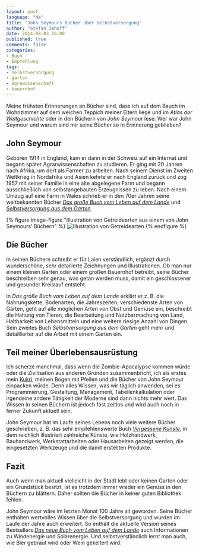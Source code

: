 ```yaml
---
layout: post
language: "de"
title: "John Seymours Bücher über Selbstversorgung"
author: "Stefan Imhoff"
date: 2014-08-03 16:00
published: true
comments: false
categories:
- Buch
- Empfehlung
tags:
- selbstversorgung
- garten
- agrawissenschaft
- bauernhof
---
```


Meine frühsten Erinnerungen an Bücher sind, dass ich auf dem Bauch im Wohnzimmer auf dem weichen Teppich meiner Eltern liege und im <cite>Atlas der Weltgeschichte</cite> oder in den Büchern von *John Seymour* lese. Wer war John Seymour und warum sind mir seine Bücher so in Erinnerung geblieben?

## John Seymour
Geboren 1914 in England, kam er dann in der Schweiz auf ein Internat und begann später Agrarwissenschaften zu studieren. Er ging mit 20 Jahren nach Afrika, um dort als Farmer zu arbeiten. Nach seinem Dienst im Zweiten Weltkrieg in Nordafrika und Asien kehrte er nach England zurück und zog 1957 mit seiner Familie in eine alte abgelegene Farm und begann ausschließlich von selbstangebauten Erzeugnissen zu leben. Nach einem Umzug auf eine Farm in Wales schrieb er in den 70er Jahren seine weltbekannten Bücher <cite><a href="{% amazon 3831015775 %}">Das große Buch vom Leben auf dem Lande</a></cite> und <cite><a href="{% amazon 3783161452 %}">Selbstversorgung aus dem Garten</a></cite>.

{% figure image-figure "Illustration von Getreidearten aus einem von John Seymours’ Büchern" %}
<img src="{{ site.url }}/assets/images/artikel/john-seymour-illustration.jpg" alt="Illustration von Getreidearten">
{% endfigure %}

## Die Bücher
In seinen Büchern schreibt er für Laien verständlich, ergänzt durch wunderschöne, sehr detailierte Zeichnungen und Illustrationen. Ob man nur einem kleinen Garten oder einem großen Bauernhof betreibt, seine Bücher beschreiben sehr genau, was getan werden muss, damit ein geschlossener und gesunder Kreislauf entsteht.

In *Das große Buch vom Leben auf dem Lande* erklärt er z. B. die Nahrungskette, Bodenarten, die Jahreszeiten, verschiedenste Arten von Gärten, geht auf alle möglichen Arten von Obst und Gemüse ein, beschreibt die Haltung von Tieren, die Bearbeitung und Nutzbarmachung von Land, Haltbarkeit von Lebensmitteln und eine weitere riesige Anzahl von Dingen. Sein zweites Buch *Selbstversorgung aus dem Garten* geht mehr und detaillierter auf die Arbeit mit einem Garten ein.

## Teil meiner Überlebensausrüstung
Ich scherze manchmal, dass wenn die Zombie-Apocalypse kommen würde oder die Zivilisation aus anderen Gründen zusammenbricht, ich als erstes mein [Kukri](http://de.wikipedia.org/wiki/Khukuri), meinen Bogen mit Pfeilen und die Bücher von John Seymour einpacken würde. Denn alles Wissen, was wir täglich anwenden, sei es Programmierung, Gestaltung, Management, Tabellenkalkulation oder irgendeine andere Tätigkeit der Moderne sind dann nichts mehr wert. Das Wissen in seinen Büchern ist jedoch fast zeitlos und wird auch noch in ferner Zukunft aktuell sein.

John Seymour hat im Laufe seines Lebens noch viele weitere Bücher geschrieben, z. B. das sehr empfehlenswerte Buch <cite><a href="{% amazon 3783162033 %}">Vergessene Künste</a></cite>, in dem reichlich illustriert zahlreiche Künste, wie Holzhandwerk, Bauhandwerk, Werkstattarbeiten oder Hausarbeiten gezeigt werden, die eingesetzten Werkzeuge und die damit erstellten Produkte.

## Fazit
Auch wenn man aktuell vielleicht in der Stadt lebt oder keinen Garten oder ein Grundstück besitzt, ist es trotzdem immer wieder ein Genuss in den Büchern zu blättern. Daher sollten die Bücher in keiner guten Bibliothek fehlen.

John Seymour wäre im letzten Monat 100 Jahre alt geworden. Seine Bücher enthalten wertvolles Wissen über die Selbstversorgung und wurden im Laufe der Jahre auch erweitert. So enthält die aktuelle Version seines Bestsellers <cite><a href="{% amazon 3831015775 %}">Das neue Buch vom Leben auf dem Lande</a></cite> auch Informationen zu Windenergie und Solarenergie. Und selbstverständlich lernt man auch, wie Bier gebraut wird oder Wein gekeltert wird.
